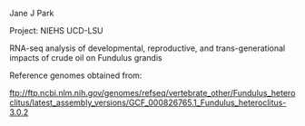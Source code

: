 Jane J Park

Project: NIEHS UCD-LSU

RNA-seq analysis of developmental, reproductive, and trans-generational impacts of crude oil on Fundulus grandis

Reference genomes obtained from:

ftp://ftp.ncbi.nlm.nih.gov/genomes/refseq/vertebrate_other/Fundulus_heteroclitus/latest_assembly_versions/GCF_000826765.1_Fundulus_heteroclitus-3.0.2

